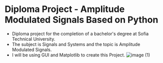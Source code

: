# Diploma Project - Amplitude Modulated Signals Based on Python
 - Diploma project for the completion of a bachelor's degree at Sofia Technical University.
 - The subject is Signals and Systems and the topic is Amplitude Modulated Signals.
 - I will be using GUI and Matplotlib to create this Project.
![image (1)](https://user-images.githubusercontent.com/115580585/207413279-127bac81-5e8d-465e-962f-3a594741bdc2.png)
